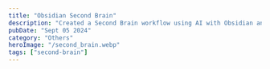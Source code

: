 ```yaml
---
title: "Obsidian Second Brain"
description: "Created a Second Brain workflow using AI with Obsidian and kick ass open source plugins"
pubDate: "Sept 05 2024"
category: "Others"
heroImage: "/second_brain.webp"
tags: ["second-brain"]
---
```

